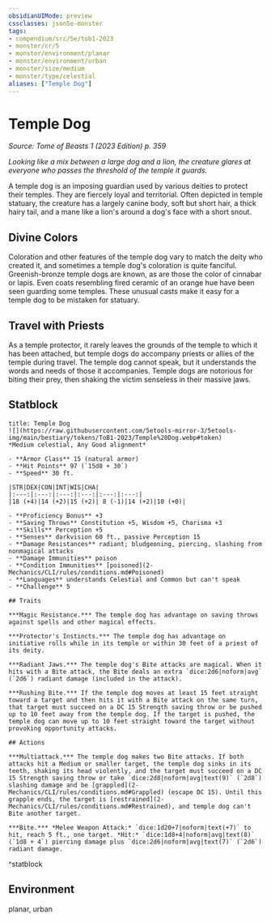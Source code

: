 ```yaml
---
obsidianUIMode: preview
cssclasses: json5e-monster
tags:
- compendium/src/5e/tob1-2023
- monster/cr/5
- monster/environment/planar
- monster/environment/urban
- monster/size/medium
- monster/type/celestial
aliases: ["Temple Dog"]
---
```

# Temple Dog
*Source: Tome of Beasts 1 (2023 Edition) p. 359*  

*Looking like a mix between a large dog and a lion, the creature glares at everyone who passes the threshold of the temple it guards.*

A temple dog is an imposing guardian used by various deities to protect their temples. They are fiercely loyal and territorial. Often depicted in temple statuary, the creature has a largely canine body, soft but short hair, a thick hairy tail, and a mane like a lion's around a dog's face with a short snout.

## Divine Colors

Coloration and other features of the temple dog vary to match the deity who created it, and sometimes a temple dog's coloration is quite fanciful. Greenish-bronze temple dogs are known, as are those the color of cinnabar or lapis. Even coats resembling fired ceramic of an orange hue have been seen guarding some temples. These unusual casts make it easy for a temple dog to be mistaken for statuary.

## Travel with Priests

As a temple protector, it rarely leaves the grounds of the temple to which it has been attached, but temple dogs do accompany priests or allies of the temple during travel. The temple dog cannot speak, but it understands the words and needs of those it accompanies. Temple dogs are notorious for biting their prey, then shaking the victim senseless in their massive jaws.

## Statblock

```ad-statblock
title: Temple Dog
![](https://raw.githubusercontent.com/5etools-mirror-3/5etools-img/main/bestiary/tokens/ToB1-2023/Temple%20Dog.webp#token)
*Medium celestial, Any Good alignment*

- **Armor Class** 15 (natural armor)
- **Hit Points** 97 (`15d8 + 30`)
- **Speed** 30 ft.

|STR|DEX|CON|INT|WIS|CHA|
|:---:|:---:|:---:|:---:|:---:|:---:|
|18 (+4)|14 (+2)|15 (+2)| 8 (-1)|14 (+2)|10 (+0)|

- **Proficiency Bonus** +3
- **Saving Throws** Constitution +5, Wisdom +5, Charisma +3
- **Skills** Perception +5
- **Senses** darkvision 60 ft., passive Perception 15
- **Damage Resistances** radiant; bludgeoning, piercing, slashing from nonmagical attacks
- **Damage Immunities** poison
- **Condition Immunities** [poisoned](2-Mechanics/CLI/rules/conditions.md#Poisoned)
- **Languages** understands Celestial and Common but can't speak
- **Challenge** 5

## Traits

***Magic Resistance.*** The temple dog has advantage on saving throws against spells and other magical effects.

***Protector's Instincts.*** The temple dog has advantage on initiative rolls while in its temple or within 30 feet of a priest of its deity.

***Radiant Jaws.*** The temple dog's Bite attacks are magical. When it hits with a Bite attack, the Bite deals an extra `dice:2d6|noform|avg` (`2d6`) radiant damage (included in the attack).

***Rushing Bite.*** If the temple dog moves at least 15 feet straight toward a target and then hits it with a Bite attack on the same turn, that target must succeed on a DC 15 Strength saving throw or be pushed up to 10 feet away from the temple dog. If the target is pushed, the temple dog can move up to 10 feet straight toward the target without provoking opportunity attacks.

## Actions

***Multiattack.*** The temple dog makes two Bite attacks. If both attacks hit a Medium or smaller target, the temple dog sinks in its teeth, shaking its head violently, and the target must succeed on a DC 15 Strength saving throw or take `dice:2d8|noform|avg|text(9)` (`2d8`) slashing damage and be [grappled](2-Mechanics/CLI/rules/conditions.md#Grappled) (escape DC 15). Until this grapple ends, the target is [restrained](2-Mechanics/CLI/rules/conditions.md#Restrained), and temple dog can't Bite another target.

***Bite.*** *Melee Weapon Attack:* `dice:1d20+7|noform|text(+7)` to hit, reach 5 ft., one target. *Hit:* `dice:1d8+4|noform|avg|text(8)` (`1d8 + 4`) piercing damage plus `dice:2d6|noform|avg|text(7)` (`2d6`) radiant damage.
```
^statblock

## Environment

planar, urban